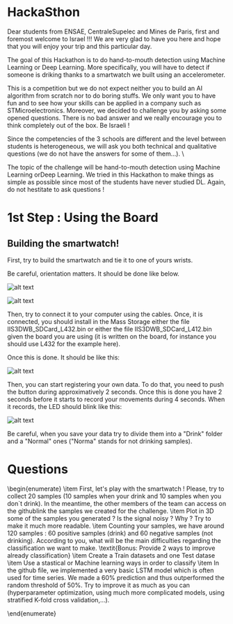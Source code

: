 # HackaSthon

Dear students from ENSAE, CentraleSupelec and Mines de Paris, first and foremost welcome to Israel !!! We are very glad to have you here and hope that you will enjoy your trip and this particular day. 

The goal of this Hackathon is to do hand-to-mouth detection using Machine Learning or Deep Learning. More specifically, you will have to detect if someone is driking thanks to a smartwatch we built using an accelerometer. 

This is a competition but we do not expect neither you to build an AI algorithm from scratch nor to do boring stuffs. We only want you to have fun and to see how your skills can be applied in a company such as STMicroelectronics. Moreover, we decided to challenge you by asking some opened questions. There is no bad answer and we really encourage you to think completely out of the box. Be Israeli !

Since the competencies of the 3 schools are different and the level between students is heterogeneous, we will ask you both technical and qualitative questions (we do not have the answers for some of them...). \\

The topic of the challenge will be hand-to-mouth detection using Machine Learning orDeep Learning. We tried in this Hackathon to make things as simple as possible since most of the students have never studied DL. Again, do not hestitate to ask questions !


# 1st Step : Using the Board

## Building the smartwatch!


First, try to build the smartwatch and tie it to one of yours wrists.

Be careful, orientation matters. It should be done like below.

![alt text](https://github.com/danielAmar02/HackaSthon/blob/main/image001.jpg?raw=true)



![alt text](https://github.com/danielAmar02/HackaSthon/blob/main/image002.jpg?raw=true)


Then, try to connect it to your computer using the cables. Once, it is connected, you should install in the Mass Storage either the file IIS3DWB_SDCard_L432.bin or either the file IIS3DWB_SDCard_L412.bin given the board you are using (it is written on the board, for instance you should use L432 for the example here). 


Once this is done. It should be like this:


![alt text](https://github.com/danielAmar02/HackaSthon/blob/main/Ready.gif?raw=true)




Then, you can start registering your own data. To do that, you need to push the button during approximatively 2 seconds. Once this is done you have 2 seconds before it starts to record your movements during 4 seconds. When it records, the LED should blink like this:

![alt text](https://github.com/danielAmar02/HackaSthon/blob/main/Recording.gif?raw=true)


Be careful, when you save your data try to divide them into a "Drink" folder and a "Normal" ones ("Norma" stands for not drinking samples).



# Questions

\begin{enumerate}
    \item First, let's play with the smartwatch ! Please, try to collect 20 samples (10 samples when your drink and 10 samples when you don`t drink). In the meantime, the other members of the team can access on the githublink the samples we created for the challenge.
    \item Plot in 3D some of the samples you generated ? Is the signal noisy ? Why ? Try to make it much more readable. 
    \item Counting your samples, we have around 120 samples : 60 positive samples (drink) and 60 negative samples (not drinking). According to you, what will be the main difficulties regarding the classification we want to make.
    \textit{Bonus: Provide 2 ways to improve already classification}
    \item Create a Train datasets and one Test datase
    \item Use a stastical or Machine learning ways in order to classify 
    \item In the  github file, we implemented a very basic LSTM model which is often used for time series. We made a 60\% prediction and thus outperformed the random threshold of 50\%. Try to improve it as much as you can (hyperparameter optimization, using much more complicated models, using stratified K-fold cross validation,...).  

\end{enumerate}
































